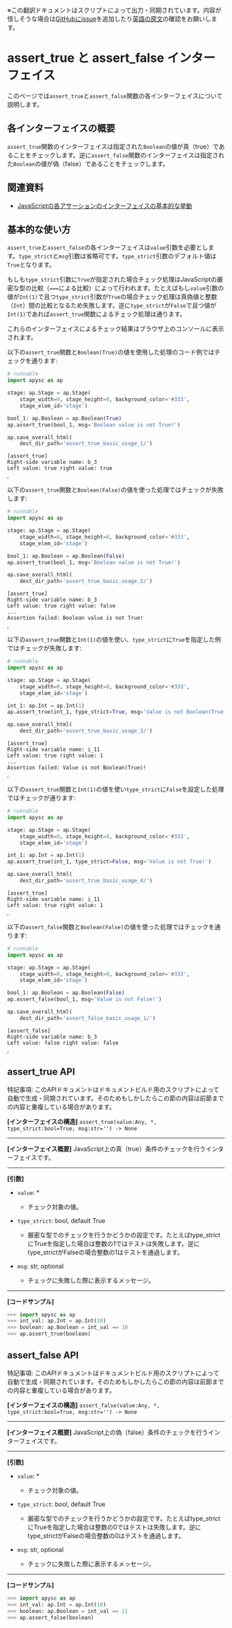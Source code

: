<span class="inconspicuous-txt">※この翻訳ドキュメントはスクリプトによって出力・同期されています。内容が怪しそうな場合は<a href="https://github.com/simon-ritchie/apysc/issues" target="_blank">GitHubにissue</a>を追加したり[英語の原文](https://simon-ritchie.github.io/apysc/en/assert_true_and_false.html)の確認をお願いします。</span>

# assert_true と assert_false インターフェイス

このページでは`assert_true`と`assert_false`関数の各インターフェイスについて説明します。

## 各インターフェイスの概要

`assert_true`関数のインターフェイスは指定された`Boolean`の値が真（true）であることをチェックします。逆に`assert_false`関数のインターフェイスは指定された`Boolean`の値が偽（false）であることをチェックします。

## 関連資料

- [JavaScriptの各アサーションのインターフェイスの基本的な挙動](jp_assertion_basic_behavior.md)

## 基本的な使い方

`assert_true`と`assert_false`の各インターフェイスは`value`引数を必要とします。`type_strict`と`msg`引数は省略可です。`type_strict`引数のデフォルト値は`True`となります。

もしも`type_strict`引数に`True`が指定された場合チェック処理はJavaScriptの厳密な型の比較（`===`による比較）によって行われます。たとえばもし`value`引数の値が`Int(1)`で且つ`type_strict`引数が`True`の場合チェック処理は真偽値と整数（`Int`）間の比較となるため失敗します。逆に`type_strict`が`False`で且つ値が`Int(1)`であれば`assert_true`関数によるチェック処理は通ります。

これらのインターフェイスによるチェック結果はブラウザ上のコンソールに表示されます。

以下の`assert_true`関数と`Boolean(True)`の値を使用した処理のコード例ではチェックを通ります:

```py
# runnable
import apysc as ap

stage: ap.Stage = ap.Stage(
    stage_width=0, stage_height=0, background_color='#333',
    stage_elem_id='stage')

bool_1: ap.Boolean = ap.Boolean(True)
ap.assert_true(bool_1, msg='Boolean value is not True!')

ap.save_overall_html(
    dest_dir_path='assert_true_basic_usage_1/')
```

```
[assert_true]
Right-side variable name: b_3
Left value: true right value: true
```

<iframe src="static/assert_true_basic_usage_1/index.html" width="0" height="0"></iframe>

以下の`assert_true`関数と`Boolean(False)`の値を使った処理ではチェックが失敗します:

```py
# runnable
import apysc as ap

stage: ap.Stage = ap.Stage(
    stage_width=0, stage_height=0, background_color='#333',
    stage_elem_id='stage')

bool_1: ap.Boolean = ap.Boolean(False)
ap.assert_true(bool_1, msg='Boolean value is not True!')

ap.save_overall_html(
    dest_dir_path='assert_true_basic_usage_2/')
```

```
[assert_true]
Right-side variable name: b_3
Left value: true right value: false
...
Assertion failed: Boolean value is not True!
```

<iframe src="static/assert_true_basic_usage_2/index.html" width="0" height="0"></iframe>

以下の`assert_true`関数と`Int(1)`の値を使い、`type_strict`に`True`を指定した例ではチェックが失敗します:

```py
# runnable
import apysc as ap

stage: ap.Stage = ap.Stage(
    stage_width=0, stage_height=0, background_color='#333',
    stage_elem_id='stage')

int_1: ap.Int = ap.Int(1)
ap.assert_true(int_1, type_strict=True, msg='Value is not Boolean(True)!')

ap.save_overall_html(
    dest_dir_path='assert_true_basic_usage_3/')
```

```
[assert_true]
Right-side variable name: i_11
Left value: true right value: 1
...
Assertion failed: Value is not Boolean(True)!
```

<iframe src="static/assert_true_basic_usage_3/index.html" width="0" height="0"></iframe>

以下の`assert_true`関数と`Int(1)`の値を使い`type_strict`に`False`を設定した処理ではチェックが通ります:

```py
# runnable
import apysc as ap

stage: ap.Stage = ap.Stage(
    stage_width=0, stage_height=0, background_color='#333',
    stage_elem_id='stage')

int_1: ap.Int = ap.Int(1)
ap.assert_true(int_1, type_strict=False, msg='Value is not True!')

ap.save_overall_html(
    dest_dir_path='assert_true_basic_usage_4/')
```

```
[assert_true]
Right-side variable name: i_11
Left value: true right value: 1
```

<iframe src="static/assert_true_basic_usage_4/index.html" width="0" height="0"></iframe>

以下の`assert_false`関数と`Boolean(False)`の値を使った処理ではチェックを通ります:

```py
# runnable
import apysc as ap

stage: ap.Stage = ap.Stage(
    stage_width=0, stage_height=0, background_color='#333',
    stage_elem_id='stage')

bool_1: ap.Boolean = ap.Boolean(False)
ap.assert_false(bool_1, msg='Value is not False!')

ap.save_overall_html(
    dest_dir_path='assert_false_basic_usage_1/')
```

```
[assert_false]
Right-side variable name: b_3
Left value: false right value: false
```

<iframe src="static/assert_false_basic_usage_1/index.html" width="0" height="0"></iframe>

## assert_true API

<span class="inconspicuous-txt">特記事項: このAPIドキュメントはドキュメントビルド用のスクリプトによって自動で生成・同期されています。そのためもしかしたらこの節の内容は前節までの内容と重複している場合があります。</span>

**[インターフェイスの構造]** `assert_true(value:Any, *, type_strict:bool=True, msg:str='') -> None`<hr>

**[インターフェイス概要]** JavaScript上の真（true）条件のチェックを行うインターフェイスです。<hr>

**[引数]**

- `value`: *
  - チェック対象の値。

- `type_strict`: bool, default True
  - 厳密な型でのチェックを行うかどうかの設定です。たとえばtype_strictにTrueを指定した場合は整数の1ではテストは失敗します。逆にtype_strictがFalseの場合整数の1はテストを通過します。

- `msg`: str, optional
  - チェックに失敗した際に表示するメッセージ。

<hr>

**[コードサンプル]**

```py
>>> import apysc as ap
>>> int_val: ap.Int = ap.Int(10)
>>> boolean: ap.Boolean = int_val == 10
>>> ap.assert_true(boolean)
```

## assert_false API

<span class="inconspicuous-txt">特記事項: このAPIドキュメントはドキュメントビルド用のスクリプトによって自動で生成・同期されています。そのためもしかしたらこの節の内容は前節までの内容と重複している場合があります。</span>

**[インターフェイスの構造]** `assert_false(value:Any, *, type_strict:bool=True, msg:str='') -> None`<hr>

**[インターフェイス概要]** JavaScript上の偽（false）条件のチェックを行うインターフェイスです。<hr>

**[引数]**

- `value`: *
  - チェック対象の値。

- `type_strict`: bool, default True
  - 厳密な型でのチェックを行うかどうかの設定です。たとえばtype_strictにTrueを指定した場合は整数の0ではテストは失敗します。逆にtype_strictがFalseの場合整数の0はテストを通過します。

- `msg`: str, optional
  - チェックに失敗した際に表示するメッセージ。

<hr>

**[コードサンプル]**

```py
>>> import apysc as ap
>>> int_val: ap.Int = ap.Int(10)
>>> boolean: ap.Boolean = int_val == 11
>>> ap.assert_false(boolean)
```